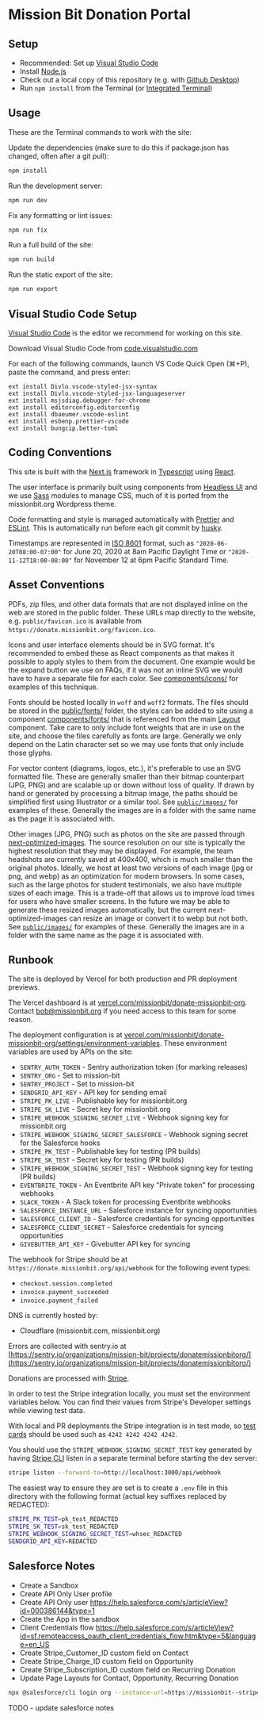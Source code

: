 # Mission Bit Donation Portal

## Setup

- Recommended: Set up [Visual Studio Code](#visual-studio-code-setup)
- Install [Node.js](https://nodejs.org/en/download/)
- Check out a local copy of this repository (e.g. with [Github Desktop](https://desktop.github.com/))
- Run `npm install` from the Terminal (or [Integrated Terminal](https://code.visualstudio.com/docs/editor/integrated-terminal))

## Usage

These are the Terminal commands to work with the site:

Update the dependencies (make sure to do this if package.json has changed, often after a git pull):

```bash
npm install
```

Run the development server:

```bash
npm run dev
```

Fix any formatting or lint issues:

```bash
npm run fix
```

Run a full build of the site:

```bash
npm run build
```

Run the static export of the site:

```bash
npm run export
```

## Visual Studio Code Setup

[Visual Studio Code](https://code.visualstudio.com/) is the editor we
recommend for working on this site.

Download Visual Studio Code from
[code.visualstudio.com](https://code.visualstudio.com/)

For each of the following commands, launch VS Code Quick Open (⌘+P),
paste the command, and press enter:

```vscode
ext install Divlo.vscode-styled-jsx-syntax
ext install Divlo.vscode-styled-jsx-languageserver
ext install msjsdiag.debugger-for-chrome
ext install editorconfig.editorconfig
ext install dbaeumer.vscode-eslint
ext install esbenp.prettier-vscode
ext install bungcip.better-toml
```

## Coding Conventions

This site is built with the [Next.js](https://nextjs.org/) framework in
[Typescript](https://www.typescriptlang.org/) using
[React](https://reactjs.org/).

The user interface is primarily built using components from
[Headless UI](https://headlessui.com/) and we use
[Sass](https://sass-lang.com/) modules to manage CSS, much of it
is ported from the missionbit.org Wordpress theme.

Code formatting and style is managed automatically with
[Prettier](https://prettier.io/) and [ESLint](https://eslint.org/).
This is automatically run before each git commit by
[husky](https://github.com/typicode/husky).

Timestamps are represented in [ISO 8601](http://en.wikipedia.org/wiki/ISO_8601)
format, such as
`"2020-06-20T08:00-07:00"` for June 20, 2020 at 8am Pacific Daylight Time or
`"2020-11-12T18:00-08:00"` for November 12 at 6pm Pacific Standard Time.

## Asset Conventions

PDFs, zip files, and other data formats that are not displayed inline on
the web are stored in the public folder. These URLs map directly to the website, e.g.
`public/favicon.ico` is available from `https://donate.missionbit.org/favicon.ico`.

Icons and user interface elements should be in SVG format. It's recommended
to embed these as React components as that makes it possible to apply styles
to them from the document. One example would be the expand button we use on FAQs,
if it was not an inline SVG we would have to have a separate file for each color.
See [components/icons/](https://github.com/MissionBit/donate.missionbit.org/tree/master/components/icons)
for examples of this technique.

Fonts should be hosted locally in `woff` and `woff2` formats. The files should
be stored in the
[public/fonts/](https://github.com/MissionBit/donate.missionbit.org/tree/master/public/fonts)
folder, the styles can be added to site using a component
[components/fonts/](https://github.com/MissionBit/donate.missionbit.org/tree/master/components/fonts)
that is referenced from the main
[Layout](https://github.com/MissionBit/donate.missionbit.org/tree/master/components/Layout.tsx)
component. Take care to only include font weights that are in use on the site, and choose
the files carefully as fonts are large. Generally we only depend on the Latin character set
so we may use fonts that only include those glyphs.

For vector content (diagrams, logos, etc.), it's preferable to use an SVG
formatted file. These are generally smaller than their bitmap counterpart
(JPG, PNG) and are scalable up or down without loss of quality. If drawn
by hand or generated by processing a bitmap image, the paths should be
simplified first using Illustrator or a similar tool. See
[`public/images/`](https://github.com/MissionBit/donate.missionbit.org/tree/master/public/images)
for examples of these. Generally the images are in a folder with the same
name as the page it is associated with.

Other images (JPG, PNG) such as photos on the site are passed through
[next-optimized-images](https://github.com/cyrilwanner/next-optimized-images). The source
resolution on our site is typically the highest resolution that they may be displayed.
For example, the team headshots are currently saved at 400x400, which is much smaller than
the original photos.
Ideally, we host at least two versions of each image (jpg or png, and webp) as an
optimization for modern browsers. In some cases, such as the large photos for
student testimonials, we also have multiple sizes of each image. This is a trade-off
that allows us to improve load times for users who have smaller screens.
In the future we may be able to generate these resized images automatically, but
the current next-optimized-images can resize an image or convert it to webp but not both.
See
[`public/images/`](https://github.com/MissionBit/donate.missionbit.org/tree/master/public/images)
for examples of these. Generally the images are in a folder with the same
name as the page it is associated with.

## Runbook

The site is deployed by Vercel for both production and PR deployment previews.

The Vercel dashboard is at
[vercel.com/missionbit/donate-missionbit-org](https://vercel.com/missionbit/donate-missionbit-org).
Contact bob@missionbit.org if you need access to this team for some reason.

The deployment configuration is at
[vercel.com/missionbit/donate-missionbit-org/settings/environment-variables](https://vercel.com/missionbit/donate-missionbit-org/settings/environment-variables).
These environment variables are used by APIs on the site:

- `SENTRY_AUTH_TOKEN` - Sentry authorization token (for marking releases)
- `SENTRY_ORG` - Set to mission-bit
- `SENTRY_PROJECT` - Set to mission-bit
- `SENDGRID_API_KEY` - API key for sending email
- `STRIPE_PK_LIVE` - Publishable key for missionbit.org
- `STRIPE_SK_LIVE` - Secret key for missionbit.org
- `STRIPE_WEBHOOK_SIGNING_SECRET_LIVE` - Webhook signing key for missionbit.org
- `STRIPE_WEBHOOK_SIGNING_SECRET_SALESFORCE` - Webhook signing secret for the Salesforce hooks
- `STRIPE_PK_TEST` - Publishable key for testing (PR builds)
- `STRIPE_SK_TEST` - Secret key for testing (PR builds)
- `STRIPE_WEBHOOK_SIGNING_SECRET_TEST` - Webhook signing key for testing (PR builds)
- `EVENTBRITE_TOKEN` - An Eventbrite API key "Private token" for processing webhooks
- `SLACK_TOKEN` - A Slack token for processing Eventbrite webhooks
- `SALESFORCE_INSTANCE_URL` - Salesforce instance for syncing opportunities
- `SALESFORCE_CLIENT_ID` - Salesforce credentials for syncing opportunities
- `SALESFORCE_CLIENT_SECRET` - Salesforce credentials for syncing opportunities
- `GIVEBUTTER_API_KEY` - Givebutter API key for syncing

The webhook for Stripe should be at `https://donate.missionbit.org/api/webhook` for the following event types:

- `checkout.session.completed`
- `invoice.payment_succeeded`
- `invoice.payment_failed`

DNS is currently hosted by:

- Cloudflare (missionbit.com, missionbit.org)

Errors are collected with sentry.io at
[https://sentry.io/organizations/mission-bit/projects/donatemissionbitorg/](https://sentry.io/organizations/mission-bit/projects/donatemissionbitorg/)

Donations are processed with [Stripe](https://dashboard.stripe.com/dashboard).

In order to test the Stripe integration locally, you must set the environment
variables below. You can find their values from Stripe's Developer settings
while viewing test data.

With local and PR deployments the Stripe integration is in test mode,
so [test cards](https://stripe.com/docs/testing#cards) should be used
such as `4242 4242 4242 4242`.

You should use the `STRIPE_WEBHOOK_SIGNING_SECRET_TEST` key generated by having
[Stripe CLI](https://stripe.com/docs/stripe-cli) listen in a separate terminal
before starting the dev server:

```bash
stripe listen --forward-to=http://localhost:3000/api/webhook
```

The easiest way to ensure they are set is to create a `.env` file in this
directory with the following format
(actual key suffixes replaced by REDACTED):

```bash
STRIPE_PK_TEST=pk_test_REDACTED
STRIPE_SK_TEST=sk_test_REDACTED
STRIPE_WEBHOOK_SIGNING_SECRET_TEST=whsec_REDACTED
SENDGRID_API_KEY=REDACTED
```

## Salesforce Notes

- Create a Sandbox
- Create API Only User profile
- Create API Only user https://help.salesforce.com/s/articleView?id=000386144&type=1
- Create the App in the sandbox
- Client Credentials flow https://help.salesforce.com/s/articleView?id=sf.remoteaccess_oauth_client_credentials_flow.htm&type=5&language=en_US
- Create Stripe_Customer_ID custom field on Contact
- Create Stripe_Charge_ID custom field on Opportunity
- Create Stripe_Subscription_ID custom field on Recurring Donation
- Update Page Layouts for Contact, Opportunity, Recurring Donation

```bash
npx @salesforce/cli login org --instance-url=https://missionbit--stripedev.sandbox.my.salesforce.com --set-default
```

TODO - update salesforce notes
